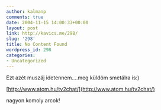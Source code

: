 ```yaml
---
author: kalmanp
comments: true
date: 2004-11-15 14:00:33+00:00
layout: post
link: http://kavics.me/298/
slug: '298'
title: No Content Found
wordpress_id: 298
categories:
- Uncategorized
---
```


Ezt azét muszáj idetennem....meg küldöm smetálra is:)




[http://www.atom.hu/tv2chat/](http://www.atom.hu/tv2chat/)




nagyon komoly arcok!
